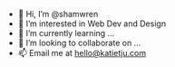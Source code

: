 - 👋 Hi, I’m @shamwren
- 👀 I’m interested in Web Dev and Design
- 🌱 I’m currently learning ...
- 💞️ I’m looking to collaborate on ...
- 📫 Email me at hello@katietju.com

<!---
shamwren/shamwren is a ✨ special ✨ repository because its `README.md` (this file) appears on your GitHub profile.
You can click the Preview link to take a look at your changes.
--->
